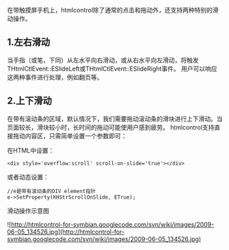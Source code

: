 在带触摸屏手机上，htmlcontrol除了通常的点击和拖动外，还支持两种特别的滑动操作。

## 1.左右滑动 ##
当手指（或笔，下同）从左水平向右滑动，或从右水平向左滑动，将触发THtmlCtlEvent::ESlideLeft或THtmlCtlEvent::ESlideRight事件。
用户可以响应这两种事件进行处理，例如翻页等。

## 2.上下滑动 ##
在带有滚动条的区域，默认情况下，我们需要拖动滚动条的滑块进行上下滑动。当页面较长，滑块较小时，长时间的拖动可能使用户感到疲劳。
htmlcontrol支持直接拖动内容区，只需简单设置一个参数即可：

在HTML中设置：
```
<div style='overflow:scroll' scroll-on-slide='true'></div>
```

或者动态设置：
```
//e是带有滚动条的DIV element指针
e->SetProperty(KHStrScrollOnSlide, ETrue);
```

滑动操作示意图

![http://htmlcontrol-for-symbian.googlecode.com/svn/wiki/images/2009-06-05_134526.jpg](http://htmlcontrol-for-symbian.googlecode.com/svn/wiki/images/2009-06-05_134526.jpg)